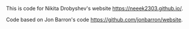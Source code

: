 This is code for Nikita Drobyshev's website https://neeek2303.github.io/.

Code based on Jon Barron's code https://github.com/jonbarron/website.